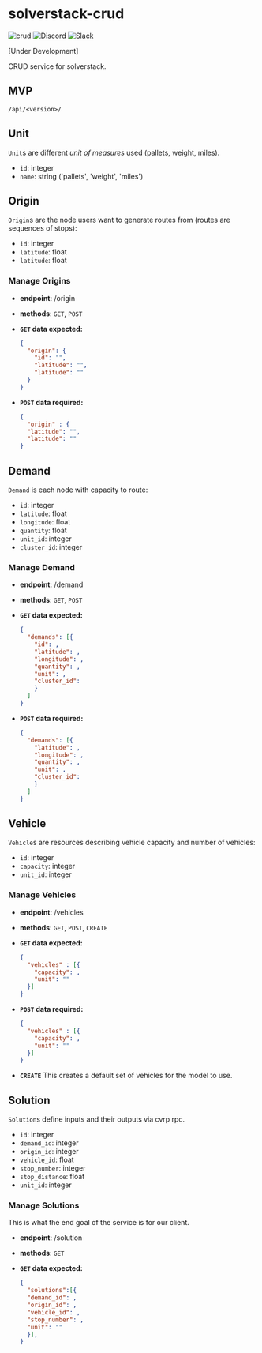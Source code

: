 # solverstack-crud

![crud](https://github.com/andromia/solverstack-crud/workflows/crud/badge.svg)
[![Discord](https://img.shields.io/discord/721862473132540007?label=discord&style=plastic)](https://discord.gg/wg7xSAf)
[![Slack](https://img.shields.io/badge/slack-workspace-orange)](https://join.slack.com/t/andromiasoftware/shared_invite/zt-felqfjhs-Tvma8OYuCExxdmQgHOIGsg)

[Under Development]

CRUD service for solverstack.

## MVP

`/api/<version>/`

## Unit

`Unit`s are different _unit of measures_ used (pallets, weight, miles).

- `id`: integer
- `name`: string ('pallets', 'weight', 'miles')

## Origin

`Origin`s are the node users want to generate routes from (routes are sequences of stops):

- `id`: integer
- `latitude`: float
- `latitude`: float

### Manage Origins

- **endpoint**: /origin
- **methods**: `GET`, `POST`
- **`GET` data expected:**

  ```json
  {
    "origin": {
      "id": "",
      "latitude": "",
      "latitude": ""
    }
  }
  ```

- **`POST` data required:**

  ```json
  {
    "origin" : {
    "latitude": "",
    "latitude": ""
  }
  ```

## Demand

`Demand` is each node with capacity to route:

- `id`: integer
- `latitude`: float
- `longitude`: float
- `quantity`: float
- `unit_id`: integer
- `cluster_id`: integer

### Manage Demand

- **endpoint**: /demand
- **methods**: `GET`, `POST`
- **`GET` data expected:**

  ```json
  {
    "demands": [{
      "id": ,
      "latitude": ,
      "longitude": ,
      "quantity": ,
      "unit": ,
      "cluster_id":
      }
    ]
  }
  ```

- **`POST` data required:**

  ```json
  {
    "demands": [{
      "latitude": ,
      "longitude": ,
      "quantity": ,
      "unit": ,
      "cluster_id":
      }
    ]
  }
  ```

## Vehicle

`Vehicle`s are resources describing vehicle capacity and number of vehicles:

- `id`: integer
- `capacity`: integer
- `unit_id`: integer

### Manage Vehicles

- **endpoint**: /vehicles
- **methods**: `GET`, `POST`, `CREATE`
- **`GET` data expected:**

  ```json
  {
    "vehicles" : [{
      "capacity": ,
      "unit": ""
    }]
  }
  ```

- **`POST` data required:**

  ```json
  {
    "vehicles" : [{
      "capacity": ,
      "unit": ""
    }]
  }
  ```

- **`CREATE`**
  This creates a default set of vehicles for the model to use.

## Solution

`Solution`s define inputs and their outputs via cvrp rpc.

- `id`: integer
- `demand_id`: integer
- `origin_id`: integer
- `vehicle_id`: float
- `stop_number`: integer
- `stop_distance`: float
- `unit_id`: integer

### Manage Solutions

This is what the end goal of the service is for our client.

- **endpoint**: /solution
- **methods**: `GET`
- **`GET` data expected:**

  ```json
  {
    "solutions":[{
    "demand_id": ,
    "origin_id": ,
    "vehicle_id": ,
    "stop_number": ,
    "unit": ""
    }],
  }
  ```
